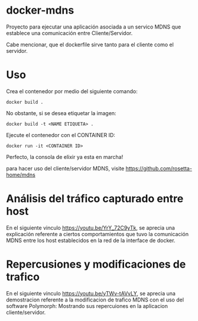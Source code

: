 # docker-mdns
Proyecto para ejecutar una aplicación asociada a un servico MDNS que establece una comunicación entre Cliente/Servidor.

Cabe mencionar, que el dockerfile sirve tanto para el cliente como el servidor.

# Uso
Crea el contenedor por medio del siguiente comando:
```
docker build .
```
No obstante, si se desea etiquetar la imagen:

```
docker build -t <NAME ETIQUETA> .
```
Ejecute el contenedor con el CONTAINER ID:
```
docker run -it <CONTAINER ID>
```
Perfecto, la consola de elixir ya esta en marcha! 

para hacer uso del cliente/servidor MDNS, 
visite https://github.com/rosetta-home/mdns

# Análisis del tráfico capturado entre host
En el siguiente vinculo https://youtu.be/YrY_72C9yTk, se aprecia una explicación referente a ciertos comportamientos que tuvo la comunicación MDNS entre los host establecidos en la red de la interface de docker.

# Repercusiones y modificaciones de trafico
En el siguiente vinculo https://youtu.be/yTWv-tAVvLY, se aprecia una demostracion referente a la modificacion de trafico MDNS con el uso del software Polymorph: Mostrando sus repercuiones en la aplicacion cliente/servidor. 
